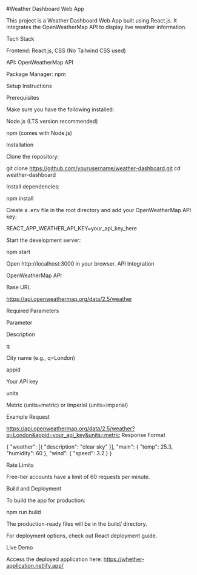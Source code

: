 #Weather Dashboard Web App

This project is a Weather Dashboard Web App built using React.js. It integrates the OpenWeatherMap API to display live weather information.

Tech Stack

Frontend: React.js, CSS (No Tailwind CSS used)

API: OpenWeatherMap API

Package Manager: npm

Setup Instructions

Prerequisites

Make sure you have the following installed:

Node.js (LTS version recommended)

npm (comes with Node.js)

Installation

Clone the repository:

git clone https://github.com/yourusername/weather-dashboard.git
cd weather-dashboard

Install dependencies:

npm install

Create a .env file in the root directory and add your OpenWeatherMap API key:

REACT_APP_WEATHER_API_KEY=your_api_key_here

Start the development server:

npm start

Open http://localhost:3000 in your browser.
API Integration

OpenWeatherMap API

Base URL

https://api.openweathermap.org/data/2.5/weather

Required Parameters

Parameter

Description

q

City name (e.g., q=London)

appid

Your API key

units

Metric (units=metric) or Imperial (units=imperial)

Example Request

https://api.openweathermap.org/data/2.5/weather?q=London&appid=your_api_key&units=metric
Response Format

{
  "weather": [{ "description": "clear sky" }],
  "main": { "temp": 25.3, "humidity": 60 },
  "wind": { "speed": 3.2 }
}

Rate Limits

Free-tier accounts have a limit of 60 requests per minute.

Build and Deployment

To build the app for production:

npm run build

The production-ready files will be in the build/ directory.

For deployment options, check out React deployment guide.

Live Demo

Access the deployed application here: https://whether-application.netlify.app/
